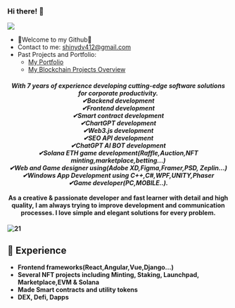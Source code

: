 ### Hi there! 👋

![](https://komarev.com/ghpvc/?username=Mr0XI&color=yellow)

- 💖Welcome to my Github💖
- Contact to me: shinydv412@gmail.com
- Past Projects and Portfolio: 
  - <a href="https://yamate.vercel.app">My Portfolio</a>
  - <a href="https://github.com/yamate0116/Solana-NFT-overview">My Blockchain Projects Overview</a>


<h4 align="center">
  <i><b> With 7 years of experience developing cutting-edge software solutions for corporate productivity.<br/>
✔Backend development<br/>
✔Frontend development<br/>
✔Smart contract development<br/>
✔ChartGPT development<br/>
✔Web3.js development<br/>
✔SEO API development<br/>
✔ChatGPT AI BOT development<br/>
✔Solana ETH game development(Raffle,Auction,NFT minting,marketplace,betting...)<br/>
✔Web and Game designer using(Adobe XD,Figma,Framer,PSD, Zeplin...)<br/>
✔Windows App Development using C++,C#,WPF,UNITY,Phaser<br/>
✔Game developer(PC,MOBILE..).<br/></i>
<br />
As a creative & passionate developer and fast learner with detail and high quality, I am always trying to improve development and communication processes. I love simple and elegant solutions for every problem.
<br />
</h4>

  ![21](https://user-images.githubusercontent.com/125228912/224555807-43a62ed5-a5e3-4273-81c4-3e06c2bc180e.png)

  
 ## 💖 Experience
- Frontend frameworks(React,Angular,Vue,Django...)
- Several NFT projects including Minting, Staking, Launchpad, Marketplace,EVM & Solana
- Made Smart contracts and utility tokens
- DEX, Defi, Dapps
 <br />
